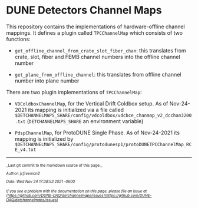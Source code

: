 # DUNE Detectors Channel Maps

This repository contains the implementations of hardware-offline channel mappings. It defines a plugin called `TPCChannelMap` which consists of two functions:

* `get_offline_channel_from_crate_slot_fiber_chan`: this translates from crate, slot, fiber and FEMB channel numbers into the offline channel number

* `get_plane_from_offline_channel`: this translates from offline channel number into plane number

There are two plugin implementations of `TPCChannelMap`:

* `VDColdboxChannelMap`, for the Vertical Drift Coldbox setup. As of Nov-24-2021 its mapping is initialized via a file called `$DETCHANNELMAPS_SHARE/config/vdcoldbox/vdcbce_chanmap_v2_dcchan3200.txt` (`DETCHANNELMAPS_SHARE` an environment variable)

* `PdspChannelMap`, for ProtoDUNE Single Phase. As of Nov-24-2021 its mapping is initialized by `$DETCHANNELMAPS_SHARE/config/protodunesp1/protoDUNETPCChannelMap_RCE_v4.txt`


-----

<font size="1">
_Last git commit to the markdown source of this page:_


_Author: jcfreeman2_

_Date: Wed Nov 24 17:38:53 2021 -0600_

_If you see a problem with the documentation on this page, please file an Issue at [https://github.com/DUNE-DAQ/detchannelmaps/issues](https://github.com/DUNE-DAQ/detchannelmaps/issues)_
</font>
